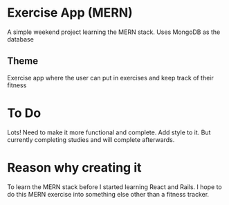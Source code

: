 # Exercise App (MERN)

A simple weekend project learning the MERN stack. Uses MongoDB as the database

## Theme

Exercise app where the user can put in exercises and keep track of their fitness

# To Do

Lots! Need to make it more functional and complete. Add style to it. But currently completing studies and will complete afterwards.

# Reason why creating it

To learn the MERN stack before I started learning React and Rails. I hope to do this MERN exercise into something else other than a fitness tracker.
